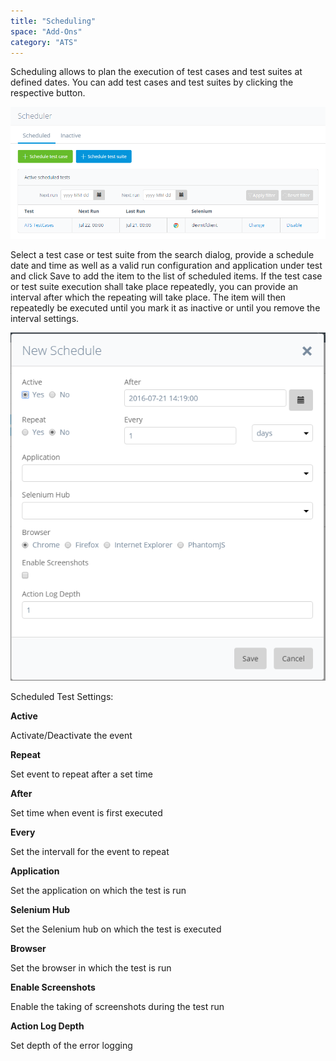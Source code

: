 ```yaml
---
title: "Scheduling"
space: "Add-Ons"
category: "ATS"
---
```

Scheduling allows to plan the execution of test cases and test suites at defined dates. You can add test cases and test suites by clicking the respective button.

![Scheduler page](attachments/20644062/21168214.png)

Select a test case or test suite from the search dialog, provide a schedule date and time as well as a valid run configuration and application under test and click Save to add the item to the list of scheduled items. If the test case or test suite execution shall take place repeatedly, you can provide an interval after which the repeating will take place. The item will then repeatedly be executed until you mark it as inactive or until you remove the interval settings.

![New schedule dialog](attachments/20644062/21168215.png)

Scheduled Test Settings:

**Active**

Activate/Deactivate the event

**Repeat**

Set event to repeat after a set time

**After**

Set time when event is first executed

**Every**

Set the intervall for the event to repeat

**Application**

Set the application on which the test is run

**Selenium Hub**

Set the Selenium hub on which the test is executed

**Browser**

Set the browser in which the test is run

**Enable Screenshots**

Enable the taking of screenshots during the test run

**Action Log Depth**

Set depth of the error logging
